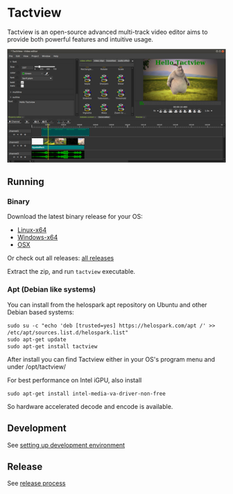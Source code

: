 # Tactview

Tactview is an open-source advanced multi-track video editor aims to provide both powerful features and intuitive usage.

![Screenshot](/images/screenshot-4.png)

## Running

### Binary

Download the latest binary release for your OS:
  
  - [Linux-x64](https://helospark.com/tactview/download/tactview_linux64_snapshot.tar.xz)
  - [Windows-x64](https://helospark.com/tactview/download/tactview_win64_snapshot.zip)
  - [OSX](https://helospark.com/tactview/download/tactview_osx_snapshot.dmg)

Or check out all releases: [all releases](https://helospark.com/tactview/download/)

Extract the zip, and run `tactview` executable.

### Apt (Debian like systems)

You can install from the helospark apt repository on Ubuntu and other Debian based systems:

    sudo su -c "echo 'deb [trusted=yes] https://helospark.com/apt /' >> /etc/apt/sources.list.d/helospark.list"
    sudo apt-get update
    sudo apt-get install tactview

After install you can find Tactview either in your OS's program menu and under /opt/tactview/

For best performance on Intel iGPU, also install

    sudo apt-get install intel-media-va-driver-non-free

So hardware accelerated decode and encode is available.

## Development

See [setting up development environment](docs/getting-started/development-environment.md)

## Release

See [release process](docs/getting-started/release-process.md)


